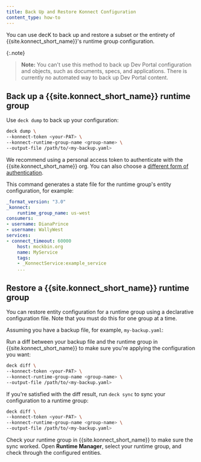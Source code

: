 ```yaml
---
title: Back Up and Restore Konnect Configuration
content_type: how-to
---
```


You can use decK to back up and restore a subset or the entirety of
{{site.konnect_short_name}}'s runtime group configuration. 

{:.note}
> **Note:** You can't use this method to back up
Dev Portal configuration and objects, such as documents, specs, and applications.
There is currently no automated way to back up Dev Portal content.

## Back up a {{site.konnect_short_name}} runtime group

Use `deck dump` to back up your configuration:

```sh
deck dump \
--konnect-token <your-PAT> \
--konnect-runtime-group-name <group-name> \
--output-file /path/to/<my-backup.yaml>
```

We recommend using a personal access token to authenticate with the {{site.konnect_short_name}} org. 
You can also choose a [different form of authentication](/deck/latest/guides/konnect).

This command generates a state file for the runtime group's entity
configuration, for example:

```yaml
_format_version: "3.0"
_konnect:
    runtime_group_name: us-west
consumers:
- username: DianaPrince
- username: WallyWest
services:
- connect_timeout: 60000
    host: mockbin.org
    name: MyService
    tags:
    - _KonnectService:example_service
    ...
```

## Restore a {{site.konnect_short_name}} runtime group

You can restore entity configuration for a runtime group using a declarative configuration file.
Note that you must do this for one group at a time.

Assuming you have a backup file, for example, `my-backup.yaml`:

Run a diff between your backup file and the runtime group in {{site.konnect_short_name}} to 
make sure you're applying the configuration you want:

```sh
deck diff \
--konnect-token <your-PAT> \
--konnect-runtime-group-name <group-name> \
--output-file /path/to/<my-backup.yaml>
```

If you're satisfied with the diff result, run `deck sync` to sync your configuration to 
a runtime group:

```sh
deck diff \
--konnect-token <your-PAT> \
--konnect-runtime-group-name <group-name> \
--output-file /path/to/<my-backup.yaml>
```

Check your runtime group in {{site.konnect_short_name}} to make sure the sync worked. 
Open **Runtime Manager**, select your runtime group, and check through the configured entities.